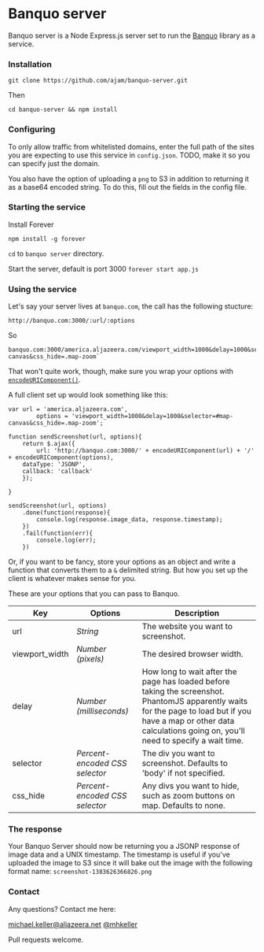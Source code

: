 # Banquo server

Banquo server is a Node Express.js server set to run the [Banquo](http://github.com/mhkeller/banquo) library as a service.

### Installation

`git clone https://github.com/ajam/banquo-server.git`

Then

`cd banquo-server && npm install`

### Configuring

To only allow traffic from whitelisted domains, enter the full path of the sites you are expecting to use this service in `config.json`. 
TODO, make it so you can specify just the domain.

You also have the option of uploading a `png` to S3 in addition to returning it as a base64 encoded string. To do this, fill out the fields in the config file.


### Starting the service

Install Forever
````
npm install -g forever
````

`cd` to `banquo server` directory.

Start the server, default is port 3000
`forever start app.js`


### Using the service

Let's say your server lives at `banquo.com`, the call has the following stucture:
````
http://banquo.com:3000/:url/:options
````

So

````
banquo.com:3000/america.aljazeera.com/viewport_width=1000&delay=1000&selector=#map-canvas&css_hide=.map-zoom`
````

That won't quite work, though, make sure you wrap your options with [`encodeURIComponent()`](https://developer.mozilla.org/en-US/docs/Web/JavaScript/Reference/Global_Objects/encodeURIComponent).

A full client set up would look something like this:

````
var url = 'america.aljazeera.com',
		options = 'viewport_width=1000&delay=1000&selector=#map-canvas&css_hide=.map-zoom';

function sendScreenshot(url, options){
	return $.ajax({
		url: 'http://banquo.com:3000/' + encodeURIComponent(url) + '/' + encodeURIComponent(options),
    dataType: 'JSONP',
    callback: 'callback'
	});

}

sendScreenshot(url, options)
	.done(function(response){
		console.log(response.image_data, response.timestamp);
	})
	.fail(function(err){
		console.log(err);
	})

````

Or, if you want to be fancy, store your options as an object and write a function that converts them to a `&` delimited string. But how you set up the client is whatever makes sense for you.

These are your options that you can pass to Banquo.

Key | Options | Description
--- | --- | ---
url | *String* | The website you want to screenshot.
viewport_width | *Number (pixels)* | The desired browser width.
delay | *Number (milliseconds)* | How long to wait after the page has loaded before taking the screenshot. PhantomJS apparently waits for the page to load but if you have a map or other data calculations going on, you'll need to specify a wait time.
selector | *Percent-encoded CSS selector* | The div you want to screenshot. Defaults to 'body' if not specified.
css_hide | *Percent-encoded CSS selector* | Any divs you want to hide, such as zoom buttons on map. Defaults to none.

### The response

Your Banquo Server should now be returning you a JSONP response of image data and a UNIX timestamp. The timestamp is useful if you've uploaded the image to S3 since it will bake out the image with the following format name: `screenshot-1383626366826.png`


### Contact

Any questions? Contact me here:

michael.keller@aljazeera.net
[@mhkeller](http://twitter.com/mhkeller)

Pull requests welcome.
